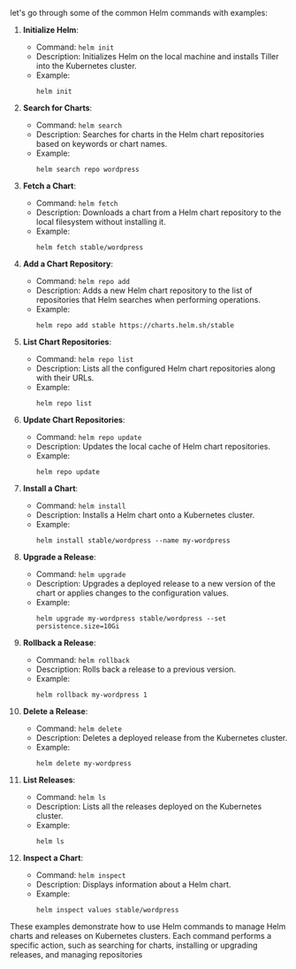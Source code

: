 let's go through some of the common Helm commands with examples:

1. **Initialize Helm**:
   - Command: `helm init`
   - Description: Initializes Helm on the local machine and installs Tiller into the Kubernetes cluster.
   - Example: 
     ```
     helm init
     ```

2. **Search for Charts**:
   - Command: `helm search`
   - Description: Searches for charts in the Helm chart repositories based on keywords or chart names.
   - Example: 
     ```
     helm search repo wordpress
     ```

3. **Fetch a Chart**:
   - Command: `helm fetch`
   - Description: Downloads a chart from a Helm chart repository to the local filesystem without installing it.
   - Example: 
     ```
     helm fetch stable/wordpress
     ```

4. **Add a Chart Repository**:
   - Command: `helm repo add`
   - Description: Adds a new Helm chart repository to the list of repositories that Helm searches when performing operations.
   - Example: 
     ```
     helm repo add stable https://charts.helm.sh/stable
     ```

5. **List Chart Repositories**:
   - Command: `helm repo list`
   - Description: Lists all the configured Helm chart repositories along with their URLs.
   - Example: 
     ```
     helm repo list
     ```

6. **Update Chart Repositories**:
   - Command: `helm repo update`
   - Description: Updates the local cache of Helm chart repositories.
   - Example: 
     ```
     helm repo update
     ```

7. **Install a Chart**:
   - Command: `helm install`
   - Description: Installs a Helm chart onto a Kubernetes cluster.
   - Example: 
     ```
     helm install stable/wordpress --name my-wordpress
     ```

8. **Upgrade a Release**:
   - Command: `helm upgrade`
   - Description: Upgrades a deployed release to a new version of the chart or applies changes to the configuration values.
   - Example: 
     ```
     helm upgrade my-wordpress stable/wordpress --set persistence.size=10Gi
     ```

9. **Rollback a Release**:
   - Command: `helm rollback`
   - Description: Rolls back a release to a previous version.
   - Example: 
     ```
     helm rollback my-wordpress 1
     ```

10. **Delete a Release**:
    - Command: `helm delete`
    - Description: Deletes a deployed release from the Kubernetes cluster.
    - Example: 
      ```
      helm delete my-wordpress
      ```

11. **List Releases**:
    - Command: `helm ls`
    - Description: Lists all the releases deployed on the Kubernetes cluster.
    - Example: 
      ```
      helm ls
      ```

12. **Inspect a Chart**:
    - Command: `helm inspect`
    - Description: Displays information about a Helm chart.
    - Example: 
      ```
      helm inspect values stable/wordpress
      ```

These examples demonstrate how to use Helm commands to manage Helm charts and releases on Kubernetes clusters. Each command performs a specific action, such as searching for charts, installing or upgrading releases, and managing repositories
